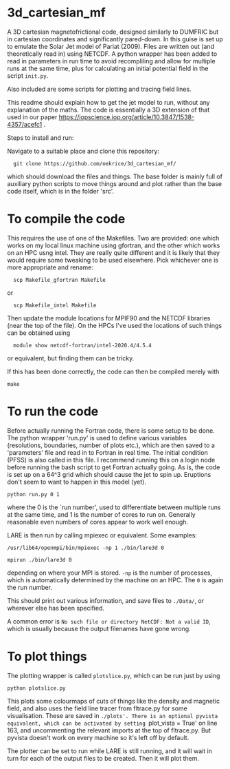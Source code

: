 # 3d_cartesian_mf

A 3D cartesian magnetofrictional code, designed similarly to DUMFRIC but in cartesian coordinates and significantly pared-down. In this guise is set up to emulate the Solar Jet model of Pariat (2009). Files are written out (and theoretically read in) using NETCDF. A python wrapper has been added to read in parameters in run time to avoid recompliling and allow for multiple runs at the same time, plus for calculating an initial potential field in the script `init.py`.

Also included are some scripts for plotting and tracing field lines. 

This readme should explain how to get the jet model to run, without any explanation of the maths. The code is essentially a 3D extension of that used in our paper https://iopscience.iop.org/article/10.3847/1538-4357/acefc1 .

Steps to install and run:

Navigate to a suitable place and clone this repository:
```
  git clone https://github.com/oekrice/3d_cartesian_mf/
```
which should download the files and things. The base folder is mainly full of auxiliary python scripts to move things around and plot rather than the base code itself, which is in the folder 'src'. 

# To compile the code 

This requires the use of one of the Makefiles. Two are provided: one which works on my local linux machine using gfortran, and the other which works on an HPC usng intel. They are really quite different and it is likely that they would require some tweaking to be used elsewhere. Pick whichever one is more appropriate and rename:

```
  scp Makefile_gfortran Makefile
```
or 

```
  scp Makefile_intel Makefile
```
Then update the module locations for MPIF90 and the NETCDF libraries (near the top of the file). On the HPCs I've used the locations of such things can be obtained using 

```
  module show netcdf-fortran/intel-2020.4/4.5.4
```
or equivalent, but finding them can be tricky.

If this has been done correctly, the code can then be compiled merely with 

```
make
```

# To run the code 

Before actually running the Fortran code, there is some setup to be done. The python wrapper 'run.py' is used to define various variables (resolutions, boundaries, number of plots etc.), which are then saved to a 'parameters' file and read in to Fortran in real time. The initial condition (PFSS) is also called in this file. I recommend running this on a login node before running the bash script to get Fortran actually going. As is, the code is set up on a 64^3 grid which should cause the jet to spin up. Eruptions don't seem to want to happen in this model (yet).

```
python run.py 0 1
```

where the 0 is the `run number', used to differentiate between multiple runs at the same time, and 1 is the number of cores to run on. Generally reasonable even numbers of cores appear to work well enough.

LARE is then run by calling mpiexec or equivalent. Some examples:

```
/usr/lib64/openmpi/bin/mpiexec -np 1 ./bin/lare3d 0
```
```
mpirun ./bin/lare3d 0
```
depending on where your MPI is stored. `-np` is the number of processes, which is automatically determined by the machine on an HPC. The `0` is again the run number.

This should print out various information, and save files to `./Data/`, or wherever else has been specified.

A common error is `No such file or directory NetCDF: Not a valid ID`, which is usually because the output filenames have gone wrong.

# To plot things

The plotting wrapper is called `plotslice.py`, which can be run just by using 
```
python plotslice.py
```
This plots some colourmaps of cuts of things like the density and magnetic field, and also uses the field line tracer from fltrace.py for some visualisation. These are saved in `./plots'. There is an optional pyvista equivalent, which can be activated by setting `plot_vista = True' on line 163, and uncommenting the relevant imports at the top of fltrace.py. But pyvista doesn't work on every machine so it's left off by default.

The plotter can be set to run while LARE is still running, and it will wait in turn for each of the output files to be created. Then it will plot them.


